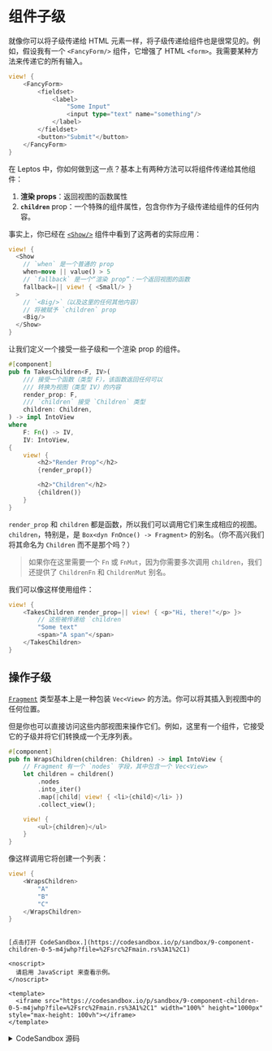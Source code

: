 # 组件子级

就像你可以将子级传递给 HTML 元素一样，将子级传递给组件也是很常见的。例如，假设我有一个 `<FancyForm/>` 组件，它增强了 HTML `<form>`。我需要某种方法来传递它的所有输入。

```rust
view! {
    <FancyForm>
        <fieldset>
            <label>
                "Some Input"
                <input type="text" name="something"/>
            </label>
        </fieldset>
        <button>"Submit"</button>
    </FancyForm>
}
```

在 Leptos 中，你如何做到这一点？基本上有两种方法可以将组件传递给其他组件：

1. **渲染 props**：返回视图的函数属性
2. **`children`** prop：一个特殊的组件属性，包含你作为子级传递给组件的任何内容。

事实上，你已经在 [`<Show/>`](/view/06_control_flow.html#show) 组件中看到了这两者的实际应用：

```rust
view! {
  <Show
    // `when` 是一个普通的 prop
    when=move || value() > 5
    // `fallback` 是一个“渲染 prop”：一个返回视图的函数
    fallback=|| view! { <Small/> }
  >
    // `<Big/>`（以及这里的任何其他内容）
    // 将被赋予 `children` prop
    <Big/>
  </Show>
}
```

让我们定义一个接受一些子级和一个渲染 prop 的组件。

```rust
#[component]
pub fn TakesChildren<F, IV>(
    /// 接受一个函数（类型 F），该函数返回任何可以
    /// 转换为视图（类型 IV）的内容
    render_prop: F,
    /// `children` 接受 `Children` 类型
    children: Children,
) -> impl IntoView
where
    F: Fn() -> IV,
    IV: IntoView,
{
    view! {
        <h2>"Render Prop"</h2>
        {render_prop()}

        <h2>"Children"</h2>
        {children()}
    }
}
```

`render_prop` 和 `children` 都是函数，所以我们可以调用它们来生成相应的视图。`children`，特别是，是 `Box<dyn FnOnce() -> Fragment>` 的别名。（你不高兴我们将其命名为 `Children` 而不是那个吗？）

> 如果你在这里需要一个 `Fn` 或 `FnMut`，因为你需要多次调用 `children`，我们还提供了 `ChildrenFn` 和 `ChildrenMut` 别名。

我们可以像这样使用组件：

```rust
view! {
    <TakesChildren render_prop=|| view! { <p>"Hi, there!"</p> }>
        // 这些被传递给 `children`
        "Some text"
        <span>"A span"</span>
    </TakesChildren>
}
```

## 操作子级

[`Fragment`](https://docs.rs/leptos/latest/leptos/struct.Fragment.html) 类型基本上是一种包装 `Vec<View>` 的方法。你可以将其插入到视图中的任何位置。

但是你也可以直接访问这些内部视图来操作它们。例如，这里有一个组件，它接受它的子级并将它们转换成一个无序列表。

```rust
#[component]
pub fn WrapsChildren(children: Children) -> impl IntoView {
    // Fragment 有一个 `nodes` 字段，其中包含一个 Vec<View>
    let children = children()
        .nodes
        .into_iter()
        .map(|child| view! { <li>{child}</li> })
        .collect_view();

    view! {
        <ul>{children}</ul>
    }
}
```

像这样调用它将创建一个列表：

```rust
view! {
    <WrapsChildren>
        "A"
        "B"
        "C"
    </WrapsChildren>
}
```

```admonish sandbox title="实时示例" collapsible=true

[点击打开 CodeSandbox.](https://codesandbox.io/p/sandbox/9-component-children-0-5-m4jwhp?file=%2Fsrc%2Fmain.rs%3A1%2C1)

<noscript>
  请启用 JavaScript 来查看示例。
</noscript>

<template>
  <iframe src="https://codesandbox.io/p/sandbox/9-component-children-0-5-m4jwhp?file=%2Fsrc%2Fmain.rs%3A1%2C1" width="100%" height="1000px" style="max-height: 100vh"></iframe>
</template>

```

<details>
<summary>CodeSandbox 源码</summary>

```rust
use leptos::*;

// 通常，你希望将某种子视图传递给另一个
// 组件。有两种基本模式可以做到这一点：
// - “渲染 props”：创建一个接受函数的组件 prop，
//   该函数创建一个视图
// - `children` prop：一个特殊的属性，其中包含
//   在你的视图中作为组件的子级传递的内容，而不是作为
//   属性传递的内容

#[component]
pub fn App() -> impl IntoView {
    let (items, set_items) = create_signal(vec![0, 1, 2]);
    let render_prop = move || {
        // items.with(...) 在不克隆的情况下对值做出反应
        // 通过应用一个函数。在这里，我们直接传递 `len` 方法
        // 在 `Vec<_>` 上
        let len = move || items.with(Vec::len);
        view! {
            <p>"Length: " {len}</p>
        }
    };

    view! {
        // 此组件仅显示两种类型的子级，
        // 将它们嵌入到其他一些标记中
        <TakesChildren
            // 对于组件 props，你可以简写
            // `render_prop=render_prop` => `render_prop`
            // （这不适用于 HTML 元素属性）
            render_prop
        >
            // 这些看起来就像 HTML 元素的子级
            <p>"Here's a child."</p>
            <p>"Here's another child."</p>
        </TakesChildren>
        <hr/>
        // 此组件实际上会迭代并包装子级
        <WrapsChildren>
            <p>"Here's a child."</p>
            <p>"Here's another child."</p>
        </WrapsChildren>
    }
}

/// 在标记内显示 `render_prop` 和一些子级。
#[component]
pub fn TakesChildren<F, IV>(
    /// 接受一个函数（类型 F），该函数返回任何可以
    /// 转换为视图（类型 IV）的内容
    render_prop: F,
    /// `children` 接受 `Children` 类型
    /// 这是 `Box<dyn FnOnce() -> Fragment>` 的别名
    /// ... 你不高兴我们将其命名为 `Children` 而不是那个吗？
    children: Children,
) -> impl IntoView
where
    F: Fn() -> IV,
    IV: IntoView,
{
    view! {
        <h1><code>"<TakesChildren/>"</code></h1>
        <h2>"Render Prop"</h2>
        {render_prop()}
        <hr/>
        <h2>"Children"</h2>
        {children()}
    }
}

/// 将每个子级包装在 `<li>` 中并将它们嵌入到 `<ul>` 中。
#[component]
pub fn WrapsChildren(children: Children) -> impl IntoView {
    // children() 返回一个 `Fragment`，它有一个
    // `nodes` 字段，其中包含一个 Vec<View>
    // 这意味着我们可以迭代子级
    // 来创建新的东西！
    let children = children()
        .nodes
        .into_iter()
        .map(|child| view! { <li>{child}</li> })
        .collect::<Vec<_>>();

    view! {
        <h1><code>"<WrapsChildren/>"</code></h1>
        // 将我们包装的子级包装在 UL 中
        <ul>{children}</ul>
    }
}

fn main() {
    leptos::mount_to_body(App)
}
```

</details>
</preview>
